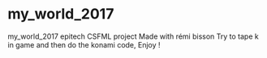 # my_world_2017
my_world_2017 epitech CSFML project
Made with rémi bisson
Try to tape k in game and then do the konami code, Enjoy !

